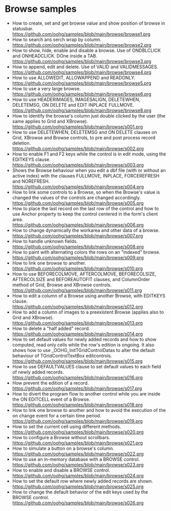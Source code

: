 # Browse samples

* How to create, set and get browse value and show position of browse in statusbar.<br>
https://github.com/oohg/samples/blob/main/browse/browse1.prg
* How to search ans serch wrap by column.<br>
https://github.com/oohg/samples/blob/main/browse/browse2.prg
* How to show, hide, enable and disable a browse. Use of ONDBLCLICK and ONHEADCLICK. DOne inside a TAB.<br>
https://github.com/oohg/samples/blob/main/browse/browse3.prg
* How to append, edit and delete. Use of VALID and VALIDMESSAGES.<br>
https://github.com/oohg/samples/blob/main/browse/browse4.prg
* How to use ALLOWEDIT, ALLOWAPPEND and READONLY.<br>
https://github.com/oohg/samples/blob/main/browse/browse5.prg
* How to use a very large browse.<br>
https://github.com/oohg/samples/blob/main/browse/browse6.prg
* How to use HEADERIMAGES, IMAGESALIGN, DELETEWHEN, DELETEMSG, ON DELETE and EDIT INPLACE FULLMOVE.<br>
https://github.com/oohg/samples/blob/main/browse/browse8.prg
* How to identify the browse's column just double clicked by the user (the same applies to Grid and XBrowse).<br>
https://github.com/oohg/samples/blob/main/browse/s001.prg
* How to use DELETEWHEN, DELETEMSG and ON DELETE clauses on Grid, XBrowse and Browse controls, to pre and post process record deletion.<br>
https://github.com/oohg/samples/blob/main/browse/s002.prg
* How to enable F1 and F2 keys while the control is in edit mode, using the EDITKEYS clause.<br>
https://github.com/oohg/samples/blob/main/browse/s003.prg
* Shows the Browse behaviour when you edit a dbf file (with or without an active index) with the clauses FULLMOVE, INPLACE, FORCEREFRESH and NOREFRESH.<br>
https://github.com/oohg/samples/blob/main/browse/s004.prg
* How to link some controls to a Browse, so when the Browse's value is changed the values of the controls are changed accordingly.<br>
https://github.com/oohg/samples/blob/main/browse/s005.prg
* How to place the last record on the last row of the control and how to use Anchor property to keep the control centered in the form's client area.<br>
https://github.com/oohg/samples/blob/main/browse/s006.prg
* How to change dynamically the workarea and other data of a browse.<br>
https://github.com/oohg/samples/blob/main/browse/s007.prg
* How to handle unknown fields.<br>
https://github.com/oohg/samples/blob/main/browse/s008.prg
* How to paint with alternating colors the rows on an "indexed" browse.<br>
https://github.com/oohg/samples/blob/main/browse/s009.prg
* How to link one browse to another.<br>
https://github.com/oohg/samples/blob/main/browse/s010.prg
* How to use BEFORECOLMOVE, AFTERCOLMOVE, BEFORECOLSIZE, AFTERCOLSIZE and BEFOREAUTOFIT clauses, and ColumnOrder method of Grid, Browse and XBrowse controls.<br>
https://github.com/oohg/samples/blob/main/browse/s011.prg
* How to edit a column of a Browse using another Browse, with EDITKEYS clause.<br>
https://github.com/oohg/samples/blob/main/browse/s012.prg
* How to add a column of images to a preexistent Browse (applies also to Grid and XBrowse).<br>
https://github.com/oohg/samples/blob/main/browse/s013.prg
* How to delete a "half added" record.<br>
https://github.com/oohg/samples/blob/main/browse/s014.prg
* How to set default values for newly added records and how to show computed, read only cells while the row's edition is ongoing. It also shows how to use _OOHG_InitTGridControlDatas to alter the default behaviour of TGridControlTextBox editcontrols.<br>
https://github.com/oohg/samples/blob/main/browse/s015.prg
* How to use DEFAULTVALUES clause to set default values to each field of newly added records.<br>
https://github.com/oohg/samples/blob/main/browse/s016.prg
* How prevent the edition of a record.<br>
https://github.com/oohg/samples/blob/main/browse/s017.prg
* How to divert the program flow to another control while you are inside the ON EDITCELL event of a Browse.<br>
https://github.com/oohg/samples/blob/main/browse/s018.prg
* How to link one browse to another and how to avoid the execution of the on change event for a certain time period.<br>
https://github.com/oohg/samples/blob/main/browse/s019.prg
* How to set the current cell using different methods.<br>
https://github.com/oohg/samples/blob/main/browse/s020.prg
* How to configure a Browse without scrollbars.<br>
https://github.com/oohg/samples/blob/main/browse/s021.prg
* How to simulate a button on a browse's column.<br>
https://github.com/oohg/samples/blob/main/browse/s022.prg
* How to use an in-memory database with a BROWSE control.<br>
https://github.com/oohg/samples/blob/main/browse/s023.prg
* How to enable and disable a BROWSE control.<br>
https://github.com/oohg/samples/blob/main/browse/s024.prg
* How to set the default row where newly added records are shown.<br>
https://github.com/oohg/samples/blob/main/browse/s025.prg
* How to change the default behavior of the edit keys used by the BROWSE control.<br>
https://github.com/oohg/samples/blob/main/browse/s026.prg
